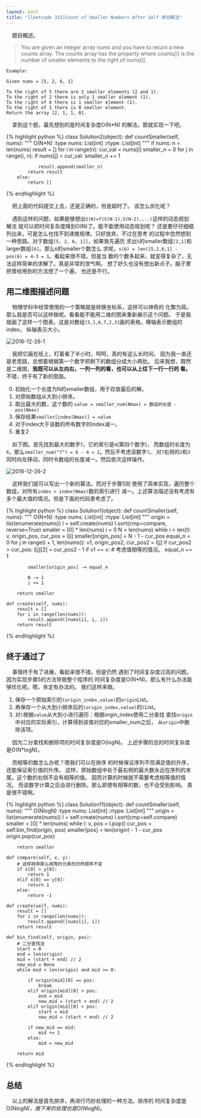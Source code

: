 ```yaml
---
layout: post
title: "[leetcode 315]Count of Smaller Numbers After Self 原创解法"
---
```


&nbsp;&nbsp;&nbsp;&nbsp;题目概述。

> You are given an integer array nums and you
> have to return a new counts array. 
> The counts array has the property where counts[i] is 
> the number of smaller elements to the right of nums[i].

	Example:
	
	Given nums = [5, 2, 6, 1]
	
	To the right of 5 there are 2 smaller elements (2 and 1).
	To the right of 2 there is only 1 smaller element (1).
	To the right of 6 there is 1 smaller element (1).
	To the right of 1 there is 0 smaller element.
	Return the array [2, 1, 1, 0].

&nbsp;&nbsp;&nbsp;&nbsp;拿到这个题，最先想到的是时间复杂度O(N*N)
的解法。那就实现一下吧。

{% highlight python %}
class Solution2(object):
    def countSmaller(self, nums):
        """
        O(N*N)
        :type nums: List[int]
        :rtype: List[int]
        """
        if nums:
            n = len(nums)
            result = []
            for i in range(n):
                cur_val = nums[i]
                smaller_n = 0
                for j in range(i, n):
                    if nums[j] < cur_val:
                        smaller_n += 1

                result.append(smaller_n)
            return result
        else:
            return []
{% endhighlight %}

&nbsp;&nbsp;&nbsp;&nbsp;把上面的代码提交上去，还是正确的，但是超时了。
该怎么优化呢？

&nbsp;&nbsp;&nbsp;&nbsp;遇到这样的问题，如果能够想出`S(N)=f(S(N-1),S(N-2),...)`这样的动态规划
解法
就可以把时间复杂度降到O(N)了。能不能使用动态规划呢？
还是要仔仔细细列出来，可是怎么也找不到递推规律。只好放弃。不过在思考
的过程中忽然想到一种思路。对于数组`[5, 2, 6, 1]]`，如果我先遍历
求出`5`的smaller数组`[2,1]`和larger数组`[6]`。那么`6`的smaller个数怎么
求呢，`s(6) = len([5,2,6,1] - pos(6) = 4-3 = 1`。看起来很不错，但是当
数的个数多起来，就变得复杂了，无法这样简单的求解了。真是非常的泄气啊。
想了好久也没有想出新点子。脑子里把曾经用到的方法想了一个遍，
也还是不行。

## 用二维图描述问题 ##

&nbsp;&nbsp;&nbsp;&nbsp;物理学科中经常使用的一个策略就是转换坐标系，这样可以神奇的
化繁为简。那么我是否可以这样做呢。看看能不能用二维的图来重新展示这个问题。
于是我就画了这样一个图表。这是对数组`[5,1,6,7,2,3]`画的表格。横轴表示数组的index，
纵轴表示大小。

![2016-12-26-1]({{site.url}}/assets/2016-12-26-1.png)


&nbsp;&nbsp;&nbsp;&nbsp;我把它画在纸上，盯着看了半小时。呵呵，真的有这么长时间。
因为我一直还是老思路，总想着根据第一个数字把剩下的数组分成大小两批。
后来我想，既然是二维图，**我既可以从左向右，一列一列的看，也可以从上往下一行一行的
看。** 不错，终于有了新的思路。

0. 初始化一个长度为N的smaller数组，用于存放最后的解。
1. 对原始数组从大到小排序。
2. 取出最大的数，这个数的 `value = smaller_num(Nmax) = 数组的长度 - pos(Nmax)`
3. 保存结果`smaller[index(Nmax)] = value`
4. 对于index大于该数的所有数字的index减一。
5. 重复2

&nbsp;&nbsp;&nbsp;&nbsp;如下图。首先找到最大的数字`7`，它的索引是`4`(第四个数字)，
而数组的长度为`6`，那么`smaller_num("7") = 6 - 4 = 2`。然后不考虑该数字`7`。
对`7`右侧的`2`和`3`同时向左移动，同时令数组的长度减一。然后依次这样操作。

![2016-12-26-2]({{site.url}}/assets/2016-12-26-2.png)

&nbsp;&nbsp;&nbsp;&nbsp;这样我们就可以写出一个新的算法。而对于步骤5则
使用了简单实现，遍历整个数组，对所有`index > index(Nmax)`数的索引进行
减一。上述算法描述没有考虑有多个最大值的情况。但是下面的代码里考虑了。

{% highlight python %}
class Solution1(object):
    def countSmaller(self, nums):
        """
        O(N*N)
        :type nums: List[int]
        :rtype: List[int]
        """
        origin = list(enumerate(nums))
        l = self.create(nums)
        l.sort(cmp=compare, reverse=True)
        smaller = [0] * len(nums)
        i = 0
        N = len(nums)
        while i < len(l):
            v, origin_pos, cur_pos = l[i]
            smaller[origin_pos] = N - 1 - cur_pos
            equal_n = 0
            for j in range(i + 1, len(nums)):
                v1, origin_pos2, cur_pos2 = l[j]
                if cur_pos2 > cur_pos:
                    l[j][2] = cur_pos2 - 1
                    if v1 == v:
                        # 考虑值相等的情况。
                        equal_n += 1

            smaller[origin_pos] -= equal_n

            N -= 1
            i += 1

        return smaller

    def create(self, nums):
        result = []
        for i in range(len(nums)):
            result.append([nums[i], i, i])
        return result
{% endhighlight %}

## 终于通过了 ##

&nbsp;&nbsp;&nbsp;&nbsp;事情终于有了进展，看起来很不错。但是仍然
遇到了时间复杂度过高的问题。因为实现步骤5的方法导致整个程序的
时间复杂度是O(N*N)。那么有什么办法能够优化呢。嗯，肯定有办法的。
我们这样来做。

1. 保存一个原始索引的`(origin_index,value)`的`origin`List。
2. 再保存一个从大到小排序后的`(origin_index,value)`的`l`List。
3. 对`l`根据`value`从大到小进行遍历：根据orgin_index使用二分查找
查找`origin`中对应的实际索引，计算得到该值对应的smaller_num之后，
从`origin`中删除该项。

&nbsp;&nbsp;&nbsp;&nbsp;因为二分查找和删除项的时间复杂度是O(logN)。
上述步骤的总的时间复杂度是O(N*logN)。

&nbsp;&nbsp;&nbsp;&nbsp;而相等的数怎么办呢？嗯我们可以在排序
的时候保证序列不但满足值的升序，还能保证索引值的升序。
这样，原始数组中处于最右侧的最大数永远在序列的末尾。这个数的右侧不会有相等的值。
因而计算的时候就不需要考虑相等值的情况。
而该数字计算之后会进行删除。那么即使有相等的数，也不会受到影响。
真是很不错啊。

{% highlight python %}
class Solution11(object):
    def countSmaller(self, nums):
        """
        O(NlogN)
        :type nums: List[int]
        :rtype: List[int]
        """
        origin = list(enumerate(nums))
        l = self.create(nums)
        l.sort(cmp=self.compare)
        smaller = [0] * len(nums)
        while l:
            v, pos = l.pop()
            cur_pos = self.bin_find(origin, pos)
            smaller[pos] = len(origin) - 1 - cur_pos
            origin.pop(cur_pos)

        return smaller

    def compare(self, x, y):
        # 这样排序那么相等的元素的仍然顺序不变
        if x[0] > y[0]:
            return 1
        elif x[0] == y[0]:
            return 1
        else:
            return -1

    def create(self, nums):
        result = []
        for i in range(len(nums)):
            result.append([nums[i], i])
        return result

    def bin_find(self, origin, pos):
        # 二分查找法
        start = 0
        end = len(origin)
        mid = (start + end) // 2
        new_mid = None
        while mid < len(origin) and mid >= 0:

            if origin[mid][0] == pos:
                break
            elif origin[mid][0] > pos:
                end = mid
                new_mid = (start + end) // 2
            elif origin[mid][0] < pos:
                start = mid
                new_mid = (start + end) // 2

            if new_mid == mid:
                mid += 1
            else:
                mid = new_mid

        return mid

{% endhighlight %}

## 总结 ##

&nbsp;&nbsp;&nbsp;&nbsp;以上的解法是首先排序，再进行巧妙处理的一种方法。排序的
时间复杂度是O(N*logN)，接下来的处理也是O(N*logN)。
